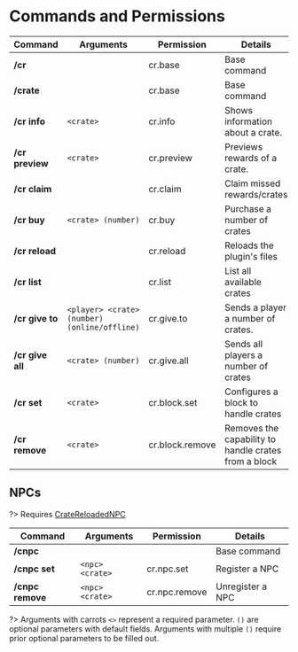 # Commands and Permissions

| **Command**      | **Arguments**                                | **Permission**  | **Details**                                          |
| ---------------- | -------------------------------------------- | --------------- | ---------------------------------------------------- |
| **/cr**          |                                              | cr.base         | Base command                                         |
| **/crate**       |                                              | cr.base         | Base command                                         |
| **/cr info**     | `<crate>`                                    | cr.info         | Shows information about a crate.                     |
| **/cr preview**  | `<crate>`                                    | cr.preview      | Previews rewards of a crate.                         |
| **/cr claim**    |                                              | cr.claim        | Claim missed rewards/crates                          |
| **/cr buy**      | `<crate> (number)`                           | cr.buy          | Purchase a number of crates                          |
| **/cr reload**   |                                              | cr.reload       | Reloads the plugin's files                           |
| **/cr list**     |                                              | cr.list         | List all available crates                            |
| **/cr give to**  | `<player> <crate> (number) (online/offline)` | cr.give.to      | Sends a player a number of crates.                   |
| **/cr give all** | `<crate> (number)`                           | cr.give.all     | Sends all players a number of crates                 |
| **/cr set**      | `<crate>`                                    | cr.block.set    | Configures a block to handle crates                  |
| **/cr remove**   | `<crate>`                                    | cr.block.remove | Removes the capability to handle crates from a block |

## NPCs

?> Requires [CrateReloadedNPC](getting-started/installation.md)

| **Command**      | **Arguments**   | **Permission** | **Details**      |
| ---------------- | --------------- | -------------- | ---------------- |
| **/cnpc**        |                 |                | Base command     |
| **/cnpc set**    | `<npc> <crate>` | cr.npc.set     | Register a NPC   |
| **/cnpc remove** | `<npc> <crate>` | cr.npc.remove  | Unregister a NPC |

?> Arguments with carrots `<>` represent a required parameter. `()` are optional parameters with default fields.
Arguments with multiple `()` require prior optional parameters to be filled out.

